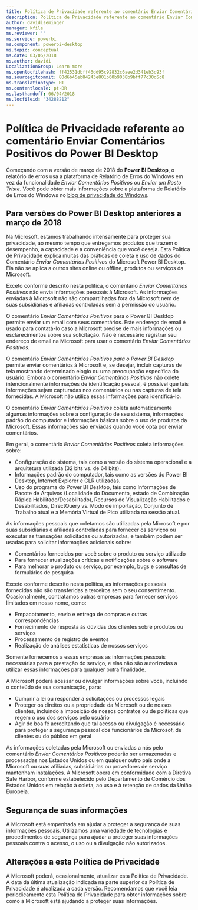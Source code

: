 ```yaml
---
title: Política de Privacidade referente ao comentário Enviar Comentários Positivos do Power BI Desktop
description: Política de Privacidade referente ao comentário Enviar Comentários Positivos do Power BI Desktop
author: davidiseminger
manager: kfile
ms.reviewer: ''
ms.service: powerbi
ms.component: powerbi-desktop
ms.topic: conceptual
ms.date: 03/06/2018
ms.author: davidi
LocalizationGroup: Learn more
ms.openlocfilehash: ff42531dbff46dd95c92832c6aee2d341eb3d93f
ms.sourcegitcommit: 80d6b45eb84243e801b60b9038b9bff77c30d5c8
ms.translationtype: HT
ms.contentlocale: pt-BR
ms.lasthandoff: 06/04/2018
ms.locfileid: "34288212"
---
```

# <a name="power-bi-desktop-send-a-smile-privacy-statement"></a>Política de Privacidade referente ao comentário Enviar Comentários Positivos do Power BI Desktop

Começando com a versão de março de 2018 do **Power BI Desktop**, o relatório de erros usa a plataforma de Relatório de Erros do Windows em vez da funcionalidade *Enviar Comentários Positivos* ou *Enviar um Rosto Triste*. Você pode obter mais informações sobre a plataforma de Relatório de Erros do Windows no [blog de privacidade do Windows](https://blogs.windows.com/windowsexperience/2018/01/24/microsoft-introduces-new-privacy-tools-ahead-of-data-privacy-day/). 

## <a name="for-versions-of-power-bi-desktop-prior-to-march-2018"></a>Para versões do Power BI Desktop anteriores a março de 2018

Na Microsoft, estamos trabalhando intensamente para proteger sua privacidade, ao mesmo tempo que entregamos produtos que trazem o desempenho, a capacidade e a conveniência que você deseja. Esta Política de Privacidade explica muitas das práticas de coleta e uso de dados do Comentário *Enviar Comentários Positivos* do Microsoft Power BI Desktop. Ela não se aplica a outros sites online ou offline, produtos ou serviços da Microsoft.

Exceto conforme descrito nesta política, o comentário *Enviar Comentários Positivos* não envia informações pessoais à Microsoft. As informações enviadas à Microsoft não são compartilhadas fora da Microsoft nem de suas subsidiárias e afiliadas controladas sem a permissão do usuário.

O comentário *Enviar Comentários Positivos* para o Power BI Desktop permite enviar um email com seus comentários. Este endereço de email é usado para contatá-lo caso a Microsoft precise de mais informações ou esclarecimentos sobre sua solicitação. Não é necessário registrar seu endereço de email na Microsoft para usar o comentário *Enviar Comentários Positivos*.

O comentário *Enviar Comentários Positivos para o Power BI Desktop* permite enviar comentários à Microsoft e, se desejar, incluir capturas de tela mostrando determinado elogio ou uma preocupação específica do usuário. Embora o comentário *Enviar Comentários Positivos* não colete intencionalmente informações de identificação pessoal, é possível que tais informações sejam capturadas nos comentários ou nas capturas de tela fornecidas. A Microsoft não utiliza essas informações para identificá-lo.

O comentário *Enviar Comentários Positivos* coleta automaticamente algumas informações sobre a configuração de seu sistema, informações padrão do computador e informações básicas sobre o uso de produtos da Microsoft. Essas informações são enviadas quando você opta por enviar comentários.

Em geral, o comentário *Enviar Comentários Positivos* coleta informações sobre:

* Configuração do sistema, tais como a versão do sistema operacional e a arquitetura utilizada (32 bits vs. de 64 bits).
* Informações padrão do computador, tais como as versões do Power BI Desktop, Internet Explorer e CLR utilizadas.
* Uso do programa do Power BI Desktop, tais como Informações de Pacote de Arquivos (Localidade do Documento, estado de Combinação Rápida Habilitado/Desabilitado), Recursos de Visualização Habilitados e Desabilitados, DirectQuery vs. Modo de importação, Conjunto de Trabalho atual e a Memória Virtual de Pico utilizada na sessão atual.

As informações pessoais que coletamos são utilizadas pela Microsoft e por suas subsidiárias e afiliadas controladas para fornecer os serviços ou executar as transações solicitadas ou autorizadas, e também podem ser usadas para solicitar informações adicionais sobre:

* Comentários fornecidos por você sobre o produto ou serviço utilizado
* Para fornecer atualizações críticas e notificações sobre o software
* Para melhorar o produto ou serviço, por exemplo, bugs e consultas de formulários de pesquisa

Exceto conforme descrito nesta política, as informações pessoais fornecidas não são transferidas a terceiros sem o seu consentimento. Ocasionalmente, contratamos outras empresas para fornecer serviços limitados em nosso nome, como:

* Empacotamento, envio e entrega de compras e outras correspondências
* Fornecimento de resposta às dúvidas dos clientes sobre produtos ou serviços
* Processamento de registro de eventos
* Realização de análises estatísticas de nossos serviços

Somente fornecemos a essas empresas as informações pessoais necessárias para a prestação do serviço, e elas não são autorizadas a utilizar essas informações para qualquer outra finalidade.

A Microsoft poderá acessar ou divulgar informações sobre você, incluindo o conteúdo de sua comunicação, para:

* Cumprir a lei ou responder a solicitações ou processos legais
* Proteger os direitos ou a propriedade da Microsoft ou de nossos clientes, incluindo a imposição de nossos contratos ou de políticas que regem o uso dos serviços pelo usuário
* Agir de boa fé acreditando que tal acesso ou divulgação é necessário para proteger a segurança pessoal dos funcionários da Microsof, de clientes ou do público em geral

As informações coletadas pela Microsoft ou enviadas a nós pelo comentário *Enviar Comentários Positivos* poderão ser armazenadas e processadas nos Estados Unidos ou em qualquer outro país onde a Microsoft ou suas afiliadas, subsidiárias ou provedores de serviço mantenham instalações. A Microsoft opera em conformidade com a Diretiva Safe Harbor, conforme estabelecido pelo Departamento de Comércio dos Estados Unidos em relação à coleta, ao uso e à retenção de dados da União Europeia.

## <a name="security-of-your-information"></a>Segurança de suas informações
A Microsoft está empenhada em ajudar a proteger a segurança de suas informações pessoais. Utilizamos uma variedade de tecnologias e procedimentos de segurança para ajudar a proteger suas informações pessoais contra o acesso, o uso ou a divulgação não autorizados.

## <a name="changes-to-this-privacy-statement"></a>Alterações a esta Política de Privacidade
A Microsoft poderá, ocasionalmente, atualizar esta Política de Privacidade. A data da última atualização indicada na parte superior da Política de Privacidade é atualizada a cada versão. Recomendamos que você leia periodicamente esta Política de Privacidade para obter informações sobre como a Microsoft está ajudando a proteger suas informações.

